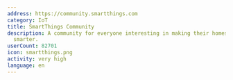 ```yaml
---
address: https://community.smartthings.com
category: IoT
title: SmartThings Community
description: A community for everyone interesting in making their homes and lives
  smarter.
userCount: 82701
icon: smartthings.png
activity: very high
language: en
---
```

